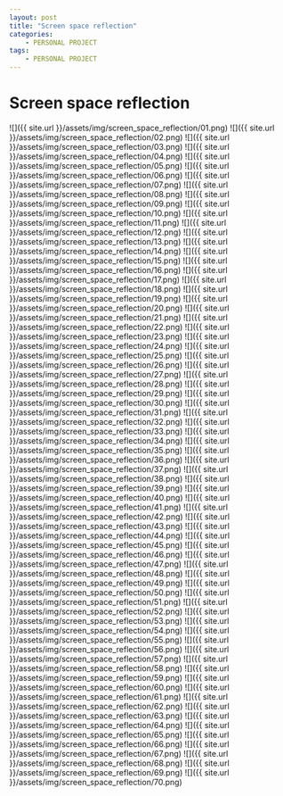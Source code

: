 ```yaml
---
layout: post
title: "Screen space reflection"
categories:
    - PERSONAL PROJECT
tags:
    - PERSONAL PROJECT
---
```


# Screen space reflection

![]({{ site.url }}/assets/img/screen_space_reflection/01.png)
![]({{ site.url }}/assets/img/screen_space_reflection/02.png)
![]({{ site.url }}/assets/img/screen_space_reflection/03.png)
![]({{ site.url }}/assets/img/screen_space_reflection/04.png)
![]({{ site.url }}/assets/img/screen_space_reflection/05.png)
![]({{ site.url }}/assets/img/screen_space_reflection/06.png)
![]({{ site.url }}/assets/img/screen_space_reflection/07.png)
![]({{ site.url }}/assets/img/screen_space_reflection/08.png)
![]({{ site.url }}/assets/img/screen_space_reflection/09.png)
![]({{ site.url }}/assets/img/screen_space_reflection/10.png)
![]({{ site.url }}/assets/img/screen_space_reflection/11.png)
![]({{ site.url }}/assets/img/screen_space_reflection/12.png)
![]({{ site.url }}/assets/img/screen_space_reflection/13.png)
![]({{ site.url }}/assets/img/screen_space_reflection/14.png)
![]({{ site.url }}/assets/img/screen_space_reflection/15.png)
![]({{ site.url }}/assets/img/screen_space_reflection/16.png)
![]({{ site.url }}/assets/img/screen_space_reflection/17.png)
![]({{ site.url }}/assets/img/screen_space_reflection/18.png)
![]({{ site.url }}/assets/img/screen_space_reflection/19.png)
![]({{ site.url }}/assets/img/screen_space_reflection/20.png)
![]({{ site.url }}/assets/img/screen_space_reflection/21.png)
![]({{ site.url }}/assets/img/screen_space_reflection/22.png)
![]({{ site.url }}/assets/img/screen_space_reflection/23.png)
![]({{ site.url }}/assets/img/screen_space_reflection/24.png)
![]({{ site.url }}/assets/img/screen_space_reflection/25.png)
![]({{ site.url }}/assets/img/screen_space_reflection/26.png)
![]({{ site.url }}/assets/img/screen_space_reflection/27.png)
![]({{ site.url }}/assets/img/screen_space_reflection/28.png)
![]({{ site.url }}/assets/img/screen_space_reflection/29.png)
![]({{ site.url }}/assets/img/screen_space_reflection/30.png)
![]({{ site.url }}/assets/img/screen_space_reflection/31.png)
![]({{ site.url }}/assets/img/screen_space_reflection/32.png)
![]({{ site.url }}/assets/img/screen_space_reflection/33.png)
![]({{ site.url }}/assets/img/screen_space_reflection/34.png)
![]({{ site.url }}/assets/img/screen_space_reflection/35.png)
![]({{ site.url }}/assets/img/screen_space_reflection/36.png)
![]({{ site.url }}/assets/img/screen_space_reflection/37.png)
![]({{ site.url }}/assets/img/screen_space_reflection/38.png)
![]({{ site.url }}/assets/img/screen_space_reflection/39.png)
![]({{ site.url }}/assets/img/screen_space_reflection/40.png)
![]({{ site.url }}/assets/img/screen_space_reflection/41.png)
![]({{ site.url }}/assets/img/screen_space_reflection/42.png)
![]({{ site.url }}/assets/img/screen_space_reflection/43.png)
![]({{ site.url }}/assets/img/screen_space_reflection/44.png)
![]({{ site.url }}/assets/img/screen_space_reflection/45.png)
![]({{ site.url }}/assets/img/screen_space_reflection/46.png)
![]({{ site.url }}/assets/img/screen_space_reflection/47.png)
![]({{ site.url }}/assets/img/screen_space_reflection/48.png)
![]({{ site.url }}/assets/img/screen_space_reflection/49.png)
![]({{ site.url }}/assets/img/screen_space_reflection/50.png)
![]({{ site.url }}/assets/img/screen_space_reflection/51.png)
![]({{ site.url }}/assets/img/screen_space_reflection/52.png)
![]({{ site.url }}/assets/img/screen_space_reflection/53.png)
![]({{ site.url }}/assets/img/screen_space_reflection/54.png)
![]({{ site.url }}/assets/img/screen_space_reflection/55.png)
![]({{ site.url }}/assets/img/screen_space_reflection/56.png)
![]({{ site.url }}/assets/img/screen_space_reflection/57.png)
![]({{ site.url }}/assets/img/screen_space_reflection/58.png)
![]({{ site.url }}/assets/img/screen_space_reflection/59.png)
![]({{ site.url }}/assets/img/screen_space_reflection/60.png)
![]({{ site.url }}/assets/img/screen_space_reflection/61.png)
![]({{ site.url }}/assets/img/screen_space_reflection/62.png)
![]({{ site.url }}/assets/img/screen_space_reflection/63.png)
![]({{ site.url }}/assets/img/screen_space_reflection/64.png)
![]({{ site.url }}/assets/img/screen_space_reflection/65.png)
![]({{ site.url }}/assets/img/screen_space_reflection/66.png)
![]({{ site.url }}/assets/img/screen_space_reflection/67.png)
![]({{ site.url }}/assets/img/screen_space_reflection/68.png)
![]({{ site.url }}/assets/img/screen_space_reflection/69.png)
![]({{ site.url }}/assets/img/screen_space_reflection/70.png)